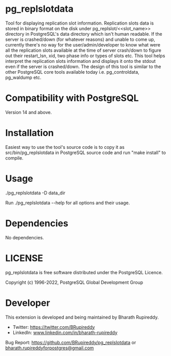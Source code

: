 # pg_replslotdata
Tool for displaying replication slot information. Replication slots data is stored in binary format on the disk under pg_replslot/<<slot_name>> directory in PostgreSQL's data directory which isn't human readable. If the server is crashed/down (for whatever reasons) and unable to come up, currently there's no way for the
user/admin/developer to know what were all the replication slots available at the time of server crash/down to figure out their restart_lsn, xid, two phase info or types of slots etc. This tool helps interpret the replication slots information and displays it onto the stdout even if the server is crashed/down. The design of this tool is similar to the other PostgreSQL core tools available today i.e. pg_controldata, pg_waldump etc.

Compatibility with PostgreSQL
=============================
Version 14 and above.

Installation
============
Easiest way to use the tool's source code is to copy it as src/bin/pg_replslotdata in PostgreSQL source code and run "make install" to compile.

Usage
=====
./pg_replslotdata -D data_dir

Run ./pg_replslotdata --help for all options and their usage.

Dependencies
============
No dependencies.

LICENSE
=======
pg_replslotdata is free software distributed under the PostgreSQL Licence.

Copyright (c) 1996-2022, PostgreSQL Global Development Group

Developer
=========
This extension is developed and being maintained by Bharath Rupireddy.

- Twitter: https://twitter.com/BRupireddy
- LinkedIn: www.linkedin.com/in/bharath-rupireddy

Bug Report: https://github.com/BRupireddy/pg_replslotdata or <bharath.rupireddyforpostgres@gmail.com>

